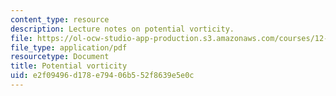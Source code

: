 ```yaml
---
content_type: resource
description: Lecture notes on potential vorticity.
file: https://ol-ocw-studio-app-production.s3.amazonaws.com/courses/12-803-quasi-balanced-circulations-in-oceans-and-atmospheres-fall-2009/e2f09496d178e79406b552f8639e5e0c_MIT12_803F09_lec05.pdf
file_type: application/pdf
resourcetype: Document
title: Potential vorticity
uid: e2f09496-d178-e794-06b5-52f8639e5e0c
---
```

